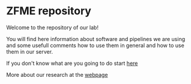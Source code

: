 
# ZFME repository

Welcome to the repository of our lab!  

You will find here information about software and pipelines we are using and some usefull comments how to use them in general and how to use them in our server. 

If you don't know what are you going to do start [here](papers/)

More about our research at the [webpage](http://zfme.biol.uw.edu.pl)
